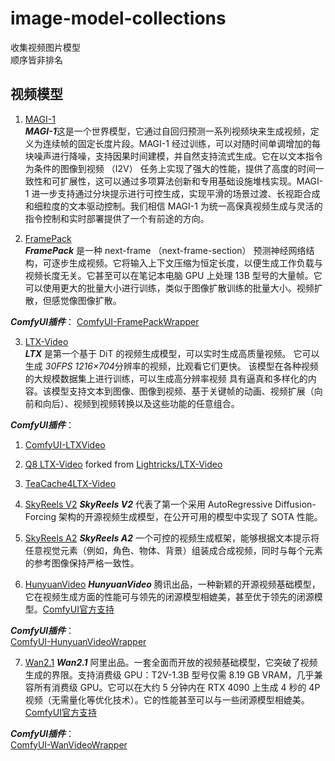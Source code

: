 # image-model-collections  
收集视频图片模型  
顺序皆非排名  

## 视频模型
1. [MAGI-1](https://github.com/SandAI-org/MAGI-1.git)  
***MAGI-1***这是一个世界模型，它通过自回归预测一系列视频块来生成视频，定义为连续帧的固定长度片段。MAGI-1 经过训练，可以对随时间单调增加的每块噪声进行降噪，支持因果时间建模，并自然支持流式生成。它在以文本指令为条件的图像到视频 （I2V） 任务上实现了强大的性能，提供了高度的时间一致性和可扩展性，这可以通过多项算法创新和专用基础设施堆栈实现。MAGI-1 进一步支持通过分块提示进行可控生成，实现平滑的场景过渡、长视距合成和细粒度的文本驱动控制。我们相信 MAGI-1 为统一高保真视频生成与灵活的指令控制和实时部署提供了一个有前途的方向。  

2. [FramePack](https://github.com/lllyasviel/FramePack.git)  
***FramePack*** 是一种 next-frame （next-frame-section） 预测神经网络结构，可逐步生成视频。它将输入上下文压缩为恒定长度，以便生成工作负载与视频长度无关。它甚至可以在笔记本电脑 GPU 上处理 13B 型号的大量帧。它可以使用更大的批量大小进行训练，类似于图像扩散训练的批量大小。视频扩散，但感觉像图像扩散。
   
***ComfyUI插件***： 
   [ComfyUI-FramePackWrapper](https://github.com/kijai/ComfyUI-FramePackWrapper.git)
   
3. [LTX-Video](https://github.com/Lightricks/LTX-Video.git)  
***LTX*** 是第一个基于 DiT 的视频生成模型，可以实时生成高质量视频。 它可以生成 *30FPS* *1216×704*分辨率的视频，比观看它们更快。 该模型在各种视频的大规模数据集上进行训练，可以生成高分辨率视频 具有逼真和多样化的内容。该模型支持文本到图像、图像到视频、基于关键帧的动画、视频扩展（向前和向后）、视频到视频转换以及这些功能的任意组合。
   
***ComfyUI插件***：  
   1. [ComfyUI-LTXVideo](https://github.com/Lightricks/ComfyUI-LTXVideo.git)  
   2. [Q8 LTX-Video](https://github.com/KONAKONA666/LTX-Video.git) forked from [Lightricks/LTX-Video](https://github.com/Lightricks/LTX-Video)  
   3. [TeaCache4LTX-Video](https://github.com/ali-vilab/TeaCache/tree/main/TeaCache4LTX-Video)  

4. [SkyReels V2](https://github.com/SkyworkAI/SkyReels-V2)
***SkyReels V2*** 代表了第一个采用 AutoRegressive Diffusion-Forcing 架构的开源视频生成模型，在公开可用的模型中实现了 SOTA 性能。

5. [SkyReels A2](https://github.com/SkyworkAI/SkyReels-A2)
***SkyReels A2*** 一个可控的视频生成框架，能够根据文本提示将任意视觉元素（例如，角色、物体、背景）组装成合成视频，同时与每个元素的参考图像保持严格一致性。
   
6. [HunyuanVideo](https://github.com/Tencent/HunyuanVideo)
***HunyuanVideo*** 腾讯出品，一种新颖的开源视频基础模型，它在视频生成方面的性能可与领先的闭源模型相媲美，甚至优于领先的闭源模型。[ComfyUI官方支持](https://comfyanonymous.github.io/ComfyUI_examples/hunyuan_video/)

***ComfyUI插件***：  
   [ComfyUI-HunyuanVideoWrapper](https://github.com/kijai/ComfyUI-HunyuanVideoWrapper)

7. [Wan2.1](https://github.com/Wan-Video/Wan2.1)
***Wan2.1*** 阿里出品。一套全面而开放的视频基础模型，它突破了视频生成的界限。支持消费级 GPU：T2V-1.3B 型号仅需 8.19 GB VRAM，几乎兼容所有消费级 GPU。它可以在大约 5 分钟内在 RTX 4090 上生成 4 秒的 4P 视频（无需量化等优化技术）。它的性能甚至可以与一些闭源模型相媲美。[ComfyUI官方支持](https://comfyanonymous.github.io/ComfyUI_examples/wan/)

***ComfyUI插件***：  
   [ComfyUI-WanVideoWrapper](https://github.com/kijai/ComfyUI-WanVideoWrapper)
